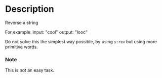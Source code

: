 # Description

Reverse a string

For example:
input: "cool"
output: "looc"

Do not solve this the simplest way possible, by using `s:rev` but using more primitive words.

### Note
This is not an easy task.